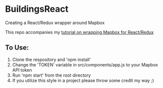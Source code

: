 # BuildingsReact
Creating a React/Redux wrapper around Mapbox

This repo accompanies my [tutorial on wrapping Mapbox for React/Redux](https://medium.com/@mcculloughrt/react-redux-with-mapbox-78fa3767211e)

## To Use:
1. Clone the respository and 'npm install'
2. Change the 'TOKEN' variable in src/components/app.js to your Mapbox API token
3. Run 'npm start' from the root directory
4. If you utilize this style in a project please throw some credit my way ;)
